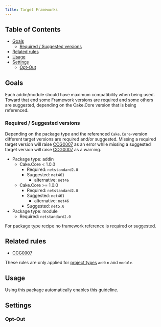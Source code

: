 ```yaml
---
Title: Target Frameworks
---
```


<!-- START doctoc generated TOC please keep comment here to allow auto update -->
<!-- DON'T EDIT THIS SECTION, INSTEAD RE-RUN doctoc TO UPDATE -->
## Table of Contents

- [Goals](#goals)
  - [Required / Suggested versions](#required--suggested-versions)
- [Related rules](#related-rules)
- [Usage](#usage)
- [Settings](#settings)
  - [Opt-Out](#opt-out)

<!-- END doctoc generated TOC please keep comment here to allow auto update -->

## Goals

Each addin/module should have maximum compatibility when being used. Toward that end some Framework versions are required and some others are 
suggested, depending on the Cake.Core version that is being referenced. 

### Required / Suggested versions

Depending on the package type and the referenced `Cake.Core`-version different target versions are required and/or suggested.
Missing a required target version will raise [CCG0007](../rules/ccg0007) as an error
while missing a suggested target version will raise [CCG0007](../rules/ccg0007) as a warning.

* Package type: addin
  * Cake.Core < 1.0.0
    * Required: `netstandard2.0`
    * Suggested: `net461`
      * alternative: `net46`
  * Cake.Core >= 1.0.0
    * Required: `netstandard2.0`
    * Suggested: `net461`
      * alternative: `net46`
    * Suggested: `net5.0`
* Package type: module
  * Required: `netstandard2.0`

For package type recipe no framework reference is required or suggested.

## Related rules

 * [CCG0007](../rules/ccg0007)

These rules are only applied for [project types](../settings#projecttype) `addin` and `module`.

## Usage

Using this package automatically enables this guideline.

## Settings

### Opt-Out

<?! Include "../settings/fragments/OmitTargetFramework.md" /?>
